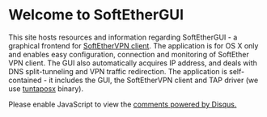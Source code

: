 # Welcome to SoftEtherGUI
This site hosts resources and information regarding SoftEtherGUI - a graphical frontend for [SoftEtherVPN client](http://www.softether.org).
The application is for OS X only and enables easy configuration, connection and monitoring of SoftEther VPN client.
The GUI also automatically acquires IP address, and deals with DNS split-tunneling and VPN traffic redirection.
The application is self-contained - it includes the GUI, the SoftEtherVPN client and TAP driver (we use [tuntaposx](http://tuntaposx.sourceforge.net) binary).

<div id="disqus_thread"></div>
<script type="text/javascript">
    /* * * CONFIGURATION VARIABLES * * */
    var disqus_shortname = 'softethergui';
    
    /* * * DON'T EDIT BELOW THIS LINE * * */
    (function() {
        var dsq = document.createElement('script'); dsq.type = 'text/javascript'; dsq.async = true;
        dsq.src = '//' + disqus_shortname + '.disqus.com/embed.js';
        (document.getElementsByTagName('head')[0] || document.getElementsByTagName('body')[0]).appendChild(dsq);
    })();
</script>
<noscript>Please enable JavaScript to view the <a href="https://disqus.com/?ref_noscript" rel="nofollow">comments powered by Disqus.</a></noscript>
